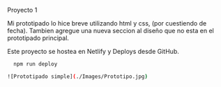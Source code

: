 Proyecto 1

Mi prototipado lo hice breve utilizando html y css, (por cuestiendo de fecha).
Tambien agregue una nueva seccion al diseño que no esta en el prototipado principal.

Este proyecto se hostea en Netlify y Deploys desde GitHub.
```bash
  npm run deploy

![Prototipado simple](./Images/Prototipo.jpg)
```
